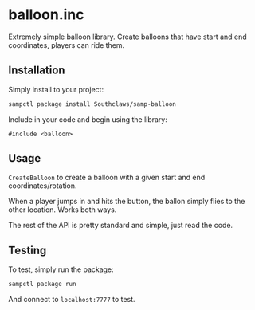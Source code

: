 # balloon.inc

Extremely simple balloon library. Create balloons that have start and end coordinates, players can ride them.

## Installation

Simply install to your project:

```bash
sampctl package install Southclaws/samp-balloon
```

Include in your code and begin using the library:

```pawn
#include <balloon>
```

## Usage

`CreateBalloon` to create a balloon with a given start and end coordinates/rotation.

When a player jumps in and hits the button, the ballon simply flies to the other location. Works both ways.

The rest of the API is pretty standard and simple, just read the code.

## Testing

To test, simply run the package:

```bash
sampctl package run
```

And connect to `localhost:7777` to test.
